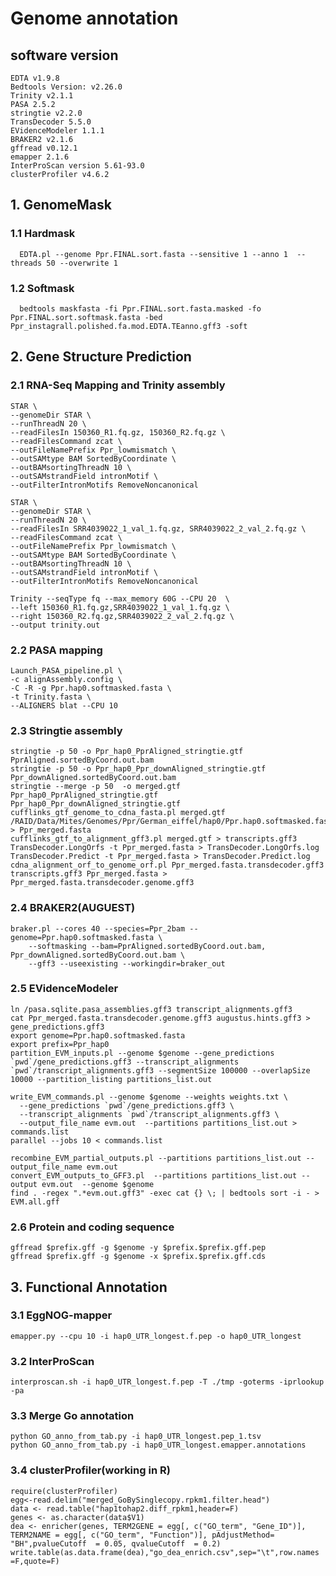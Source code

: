 # Genome annotation

## software version
	EDTA v1.9.8 	
	Bedtools Version: v2.26.0
	Trinity v2.1.1
	PASA 2.5.2
	stringtie v2.2.0
	TransDecoder 5.5.0
	EVidenceModeler 1.1.1
	BRAKER2 v2.1.6
	gffread v0.12.1
	emapper 2.1.6
	InterProScan version 5.61-93.0
	clusterProfiler v4.6.2

## 1. GenomeMask
### 1.1 Hardmask
	  EDTA.pl --genome Ppr.FINAL.sort.fasta --sensitive 1 --anno 1  --threads 50 --overwrite 1
### 1.2 Softmask
	  bedtools maskfasta -fi Ppr.FINAL.sort.fasta.masked -fo Ppr.FINAL.sort.softmask.fasta -bed Ppr_instagrall.polished.fa.mod.EDTA.TEanno.gff3 -soft
	  
## 2. Gene Structure Prediction
### 2.1 RNA-Seq Mapping and Trinity assembly
	STAR \
	--genomeDir STAR \
	--runThreadN 20 \
	--readFilesIn 150360_R1.fq.gz, 150360_R2.fq.gz \
	--readFilesCommand zcat \
	--outFileNamePrefix Ppr_lowmismatch \
	--outSAMtype BAM SortedByCoordinate \
	--outBAMsortingThreadN 10 \
	--outSAMstrandField intronMotif \
	--outFilterIntronMotifs RemoveNoncanonical
 	
	STAR \
	--genomeDir STAR \
	--runThreadN 20 \
	--readFilesIn SRR4039022_1_val_1.fq.gz, SRR4039022_2_val_2.fq.gz \
	--readFilesCommand zcat \
	--outFileNamePrefix Ppr_lowmismatch \
	--outSAMtype BAM SortedByCoordinate \
	--outBAMsortingThreadN 10 \
	--outSAMstrandField intronMotif \
	--outFilterIntronMotifs RemoveNoncanonical

  	Trinity --seqType fq --max_memory 60G --CPU 20  \
  	--left 150360_R1.fq.gz,SRR4039022_1_val_1.fq.gz \
  	--right 150360_R2.fq.gz,SRR4039022_2_val_2.fq.gz \
	--output trinity.out

### 2.2 PASA mapping
	Launch_PASA_pipeline.pl \
	-c alignAssembly.config \
	-C -R -g Ppr.hap0.softmasked.fasta \
	-t Trinity.fasta \
	--ALIGNERS blat --CPU 10

### 2.3 Stringtie assembly
	stringtie -p 50 -o Ppr_hap0_PprAligned_stringtie.gtf PprAligned.sortedByCoord.out.bam
	stringtie -p 50 -o Ppr_hap0_Ppr_downAligned_stringtie.gtf Ppr_downAligned.sortedByCoord.out.bam
	stringtie --merge -p 50  -o merged.gtf Ppr_hap0_PprAligned_stringtie.gtf Ppr_hap0_Ppr_downAligned_stringtie.gtf
	cufflinks_gtf_genome_to_cdna_fasta.pl merged.gtf /RAID/Data/Mites/Genomes/Ppr/German_eiffel/hap0/Ppr.hap0.softmasked.fasta > Ppr_merged.fasta
	cufflinks_gtf_to_alignment_gff3.pl merged.gtf > transcripts.gff3
	TransDecoder.LongOrfs -t Ppr_merged.fasta > TransDecoder.LongOrfs.log
	TransDecoder.Predict -t Ppr_merged.fasta > TransDecoder.Predict.log 
	cdna_alignment_orf_to_genome_orf.pl Ppr_merged.fasta.transdecoder.gff3 transcripts.gff3 Ppr_merged.fasta > Ppr_merged.fasta.transdecoder.genome.gff3

### 2.4 BRAKER2(AUGUEST)
	braker.pl --cores 40 --species=Ppr_2bam --genome=Ppr.hap0.softmasked.fasta \
		--softmasking --bam=PprAligned.sortedByCoord.out.bam, Ppr_downAligned.sortedByCoord.out.bam \
		--gff3 --useexisting --workingdir=braker_out
    
### 2.5 EVidenceModeler
	ln /pasa.sqlite.pasa_assemblies.gff3 transcript_alignments.gff3
	cat Ppr_merged.fasta.transdecoder.genome.gff3 augustus.hints.gff3 > gene_predictions.gff3
	export genome=Ppr.hap0.softmasked.fasta
	export prefix=Ppr_hap0
	partition_EVM_inputs.pl --genome $genome --gene_predictions `pwd`/gene_predictions.gff3 --transcript_alignments `pwd`/transcript_alignments.gff3 --segmentSize 100000 --overlapSize 10000 --partition_listing partitions_list.out
  
  	write_EVM_commands.pl --genome $genome --weights weights.txt \
	  --gene_predictions `pwd`/gene_predictions.gff3 \
	  --transcript_alignments `pwd`/transcript_alignments.gff3 \
	  --output_file_name evm.out  --partitions partitions_list.out >  commands.list
	parallel --jobs 10 < commands.list
  
	recombine_EVM_partial_outputs.pl --partitions partitions_list.out --output_file_name evm.out
	convert_EVM_outputs_to_GFF3.pl  --partitions partitions_list.out --output evm.out  --genome $genome
	find . -regex ".*evm.out.gff3" -exec cat {} \; | bedtools sort -i - > EVM.all.gff
  
### 2.6 Protein and coding sequence 
	gffread $prefix.gff -g $genome -y $prefix.$prefix.gff.pep
	gffread $prefix.gff -g $genome -x $prefix.$prefix.gff.cds

## 3. Functional Annotation
### 3.1 EggNOG-mapper 
	emapper.py --cpu 10 -i hap0_UTR_longest.f.pep -o hap0_UTR_longest
 
### 3.2 InterProScan
	interproscan.sh -i hap0_UTR_longest.f.pep -T ./tmp -goterms -iprlookup -pa

### 3.3 Merge Go annotation
	python GO_anno_from_tab.py -i hap0_UTR_longest.pep_1.tsv
	python GO_anno_from_tab.py -i hap0_UTR_longest.emapper.annotations

### 3.4 clusterProfiler(working in R)
	require(clusterProfiler)
	egg<-read.delim("merged_GoBySinglecopy.rpkm1.filter.head")
	data <- read.table("hap1tohap2.diff_rpkm1,header=F)
	genes <- as.character(data$V1)
	dea <- enricher(genes, TERM2GENE = egg[, c("GO_term", "Gene_ID")], TERM2NAME = egg[, c("GO_term", "Function")], pAdjustMethod= "BH",pvalueCutoff  = 0.05, qvalueCutoff  = 0.2)
	write.table(as.data.frame(dea),"go_dea_enrich.csv",sep="\t",row.names =F,quote=F)



